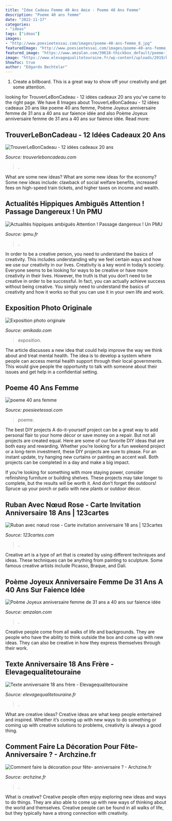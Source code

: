 ```yaml
---
title: "Idee Cadeau Femme 40 Ans Amie - Poeme 40 Ans Femme"
description: "Poeme 40 ans femme"
date: "2022-11-17"
categories:
- "ideas"
tags: ["ideas"]
images:
- "http://www.poesieetessai.com/images/poeme-40-ans-femme_8.jpg"
featuredImage: "http://www.poesieetessai.com/images/poeme-40-ans-femme_8.jpg"
featured_image: "https://www.amzalan.com/39618-thickbox_default/poeme-joyeux-anniversaire-femme-de-31-ans-a-40-ans-sur-faience-idee-cadeau-fete-neuf-emballe.jpg"
image: "https://www.elevagequalitetouraine.fr/wp-content/uploads/2019/01/Poeme-soeur-16.jpg"
ShowToc: true
author: "Edgardo Bechtelar"
---
```



1. Create a billboard. This is a great way to show off your creativity and get some attention.

	

		
looking for TrouverLeBonCadeau - 12 idées cadeaux 20 ans you've came to the right page. We have 8 Images about TrouverLeBonCadeau - 12 idées cadeaux 20 ans like poeme 40 ans femme, Poème Joyeux anniversaire femme de 31 ans a 40 ans sur faience idée and also Poème Joyeux anniversaire femme de 31 ans a 40 ans sur faience idée. Read more:
		
    
## TrouverLeBonCadeau - 12 Idées Cadeaux 20 Ans

<img loading=lazy src="https://www.trouverleboncadeau.com/img/ama/2749303354_330.jpg" onerror="this.onerror=null;this.src='https://tse1.mm.bing.net/th?id=OIP.nHvUrqkbInDBjX-3icry9QHaKR&amp;pid=15.1';" alt="TrouverLeBonCadeau - 12 idées cadeaux 20 ans">

_Source: trouverleboncadeau.com_

>. 

	

What are some new ideas?
What are some new ideas for the economy? 
Some new ideas include: clawback of social welfare benefits, increased fees on high-speed train tickets, and higher taxes on income and wealth.

    
## Actualités Hippiques Ambiguës Attention ! Passage Dangereux ! Un PMU

<img loading=lazy src="http://ipmu.fr/iPMU/Courses_Actu_files/droppedImage.jpg" onerror="this.onerror=null;this.src='https://tse1.mm.bing.net/th?id=OIP.0TeAmlBcBejPD_sXjln5hwAAAA&amp;pid=15.1';" alt="Actualités hippiques ambiguës Attention ! Passage dangereux ! Un PMU">

_Source: ipmu.fr_

>. 

	

In order to be a creative person, you need to understand the basics of creativity. This includes understanding why we feel certain ways and how we use our creativity in our lives.
Creativity is a key word in today’s society. Everyone seems to be looking for ways to be creative or have more creativity in their lives. However, the truth is that you don’t need to be creative in order to be successful. In fact, you can actually achieve success without being creative. You simply need to understand the basics of creativity and how it works so that you can use it in your own life and work.

    
## Exposition Photo Originale

<img loading=lazy src="https://www.amikado.com/blog/wp-content/uploads/2010/09/expo--1024x388.jpg" onerror="this.onerror=null;this.src='https://tse3.mm.bing.net/th?id=OIP.SFDPs_JnGet_zDHmlq1qawHaCz&amp;pid=15.1';" alt="Exposition photo originale">

_Source: amikado.com_

>exposition. 

	

The article discusses a new idea that could help improve the way we think about and treat mental health. The idea is to develop a system where people can access mental health support through their local governments. This would give people the opportunity to talk with someone about their issues and get help in a confidential setting.

    
## Poeme 40 Ans Femme

<img loading=lazy src="http://www.poesieetessai.com/images/poeme-40-ans-femme_8.jpg" onerror="this.onerror=null;this.src='https://tse2.mm.bing.net/th?id=OIP.ao-M-YZzkC1ri1tlPZh-HgHaD0&amp;pid=15.1';" alt="poeme 40 ans femme">

_Source: poesieetessai.com_

>poeme. 

	

The best DIY projects
A do-it-yourself project can be a great way to add personal flair to your home décor or save money on a repair. But not all projects are created equal. Here are some of our favorite DIY ideas that are both easy and rewarding.
Whether you’re looking for a fun weekend project or a long-term investment, these DIY projects are sure to please. For an instant update, try hanging new curtains or painting an accent wall. Both projects can be completed in a day and make a big impact.

If you’re looking for something with more staying power, consider refinishing furniture or building shelves. These projects may take longer to complete, but the results will be worth it. And don’t forget the outdoors! Spruce up your porch or patio with new plants or outdoor décor.

    
## Ruban Avec Nœud Rose - Carte Invitation Anniversaire 18 Ans | 123cartes

<img loading=lazy src="https://www.123cartes.com/wp-content/uploads/2018/03/invitation-18-ans-ruban-rose.jpg" onerror="this.onerror=null;this.src='https://tse4.mm.bing.net/th?id=OIP.tTwHBlIZ6x_DXV7dYStWHwHaE8&amp;pid=15.1';" alt="Ruban avec nœud rose - Carte invitation anniversaire 18 ans | 123cartes">

_Source: 123cartes.com_

>. 

	

Creative art is a type of art that is created by using different techniques and ideas. These techniques can be anything from painting to sculpture. Some famous creative artists include Picasso, Braque, and Dalí.

    
## Poème Joyeux Anniversaire Femme De 31 Ans A 40 Ans Sur Faience Idée

<img loading=lazy src="https://www.amzalan.com/39618-thickbox_default/poeme-joyeux-anniversaire-femme-de-31-ans-a-40-ans-sur-faience-idee-cadeau-fete-neuf-emballe.jpg" onerror="this.onerror=null;this.src='https://tse2.mm.bing.net/th?id=OIP.ROLA8zyNmyaf6yylZYuRaQHaHa&amp;pid=15.1';" alt="Poème Joyeux anniversaire femme de 31 ans a 40 ans sur faience idée">

_Source: amzalan.com_

>. 

	

Creative people come from all walks of life and backgrounds. They are people who have the ability to think outside the box and come up with new ideas. They can also be creative in how they express themselves through their work.

    
## Texte Anniversaire 18 Ans Frère - Elevagequalitetouraine

<img loading=lazy src="https://www.elevagequalitetouraine.fr/wp-content/uploads/2019/01/Poeme-soeur-16.jpg" onerror="this.onerror=null;this.src='https://tse4.mm.bing.net/th?id=OIP.mvxYdV5--bmFp-Nh5-PDcgHaE8&amp;pid=15.1';" alt="Texte anniversaire 18 ans frère - Elevagequalitetouraine">

_Source: elevagequalitetouraine.fr_

>. 

	

What are creative ideas?
Creative ideas are what keep people entertained and inspired. Whether it’s coming up with new ways to do something or coming up with creative solutions to problems, creativity is always a good thing.

    
## Comment Faire La Décoration Pour Fête- Anniversaire ? - Archzine.fr

<img loading=lazy src="https://archzine.fr/wp-content/uploads/2014/07/decoration-anniversaire-40-ans.jpg" onerror="this.onerror=null;this.src='https://tse4.mm.bing.net/th?id=OIP.AJio3H8HDG8rzpDiAqD0kgHaLH&amp;pid=15.1';" alt="Comment faire la décoration pour fête- anniversaire ? - Archzine.fr">

_Source: archzine.fr_

>. 

	

What is creative?
Creative people often enjoy exploring new ideas and ways to do things. They are also able to come up with new ways of thinking about the world and themselves. Creative people can be found in all walks of life, but they typically have a strong connection with creativity.

